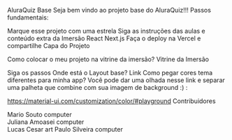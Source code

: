 AluraQuiz Base
Seja bem vindo ao projeto base do AluraQuiz!!! Passos fundamentais:

Marque esse projeto com uma estrela
Siga as instruções das aulas e conteúdo extra da Imersão React Next.js
Faça o deploy na Vercel e compartilhe
Capa do Projeto

Como colocar o meu projeto na vitrine da imersão?
Vitrine da Imersão

Siga os passos
Onde está o Layout base?
Link
Como pegar cores tema diferentes para minha app?
Você pode dar uma olhada nesse link e separar uma palheta que combine com sua imagem de background :) :

https://material-ui.com/customization/color/#playground
Contribuidores

Mario Souto
computer	
Juliana Amoasei
computer	
Lucas Cesar
art	
Paulo Silveira
computer	